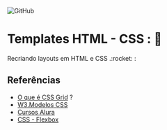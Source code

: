 ![GitHub](https://img.shields.io/github/license/edilanesilva/Templates-HTML-CSS)

# Templates HTML - CSS : :owl:

<p> Recriando layouts em HTML e CSS .:rocket: : </p>

## Referências 

- [O que é CSS Grid](https://www.treinaweb.com.br/blog/css-grid-um-guia-interativo-parte-1-containers?utm_source=google&utm_medium=openserp&utm_campaign=dinamicos&gclid=CjwKCAiAzKqdBhAnEiwAePEjkszqH0UBPP8pTJWuKnmoErcIg4gvQZVsXDfTSsUthVvu7sSkT4TV3xoCv8EQAvD_BwE) ?
- [W3.Modelos CSS](https://www.w3schools.com/w3css/w3css_templates.asp)
- [Cursos Alura](https://www.alura.com.br/planos-cursos-online?msclkid=30ed2d36300b1019ba1e4e9d7ab7ea76)
- [CSS - Flexbox](https://css-tricks.com/snippets/css/a-guide-to-flexbox/)
